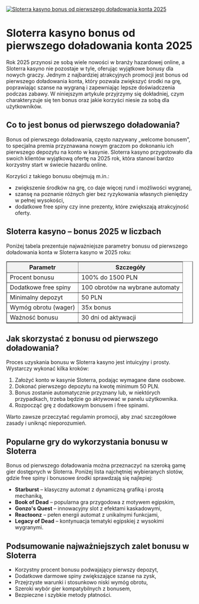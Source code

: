 [![Sloterra kasyno bonus od pierwszego doładowania konta 2025](https://123-caf.pages.dev/gitsignup.png)](https://vrmoo.ru/Bt82HjjY)

<h1>Sloterra kasyno bonus od pierwszego doładowania konta 2025</h1> <p>Rok 2025 przynosi ze sobą wiele nowości w branży hazardowej online, a Sloterra kasyno nie pozostaje w tyle, oferując wyjątkowe bonusy dla nowych graczy. Jednym z najbardziej atrakcyjnych promocji jest bonus od pierwszego doładowania konta, który pozwala zwiększyć środki na grę, poprawiając szanse na wygraną i zapewniając lepsze doświadczenia podczas zabawy. W niniejszym artykule przyjrzymy się dokładniej, czym charakteryzuje się ten bonus oraz jakie korzyści niesie za sobą dla użytkowników.</p>  <h2>Co to jest bonus od pierwszego doładowania?</h2> <p>Bonus od pierwszego doładowania, często nazywany „welcome bonusem”, to specjalna premia przyznawana nowym graczom po dokonaniu ich pierwszego depozytu na konto w kasynie. Sloterra kasyno przygotowało dla swoich klientów wyjątkową ofertę na 2025 rok, która stanowi bardzo korzystny start w świecie hazardu online.</p> <p>Korzyści z takiego bonusu obejmują m.in.:</p> <ul>   <li>zwiększenie środków na grę, co daje więcej rund i możliwości wygranej,</li>   <li>szansę na poznanie różnych gier bez ryzykowania własnych pieniędzy w pełnej wysokości,</li>   <li>dodatkowe free spiny czy inne prezenty, które zwiększają atrakcyjność oferty.</li> </ul>  <h2>Sloterra kasyno – bonus 2025 w liczbach</h2> <p>Poniżej tabela prezentuje najważniejsze parametry bonusu od pierwszego doładowania konta w Sloterra kasyno w 2025 roku:</p>  <table border="1" cellpadding="8" cellspacing="0" style="border-collapse: collapse; width: 100%;">   <thead>     <tr style="background-color: #f2f2f2;">       <th>Parametr</th>       <th>Szczegóły</th>     </tr>   </thead>   <tbody>     <tr>       <td>Procent bonusu</td>       <td>100% do 1500 PLN</td>     </tr>     <tr>       <td>Dodatkowe free spiny</td>       <td>100 obrotów na wybrane automaty</td>     </tr>     <tr>       <td>Minimalny depozyt</td>       <td>50 PLN</td>     </tr>     <tr>       <td>Wymóg obrotu (wager)</td>       <td>35x bonus</td>     </tr>     <tr>       <td>Ważność bonusu</td>       <td>30 dni od aktywacji</td>     </tr>   </tbody> </table>  <h2>Jak skorzystać z bonusu od pierwszego doładowania?</h2> <p>Proces uzyskania bonusu w Sloterra kasyno jest intuicyjny i prosty. Wystarczy wykonać kilka kroków:</p> <ol>   <li>Założyć konto w kasynie Sloterra, podając wymagane dane osobowe.</li>   <li>Dokonać pierwszego depozytu na kwotę minimum 50 PLN.</li>   <li>Bonus zostanie automatycznie przyznany lub, w niektórych przypadkach, trzeba będzie go aktywować w panelu użytkownika.</li>   <li>Rozpocząć grę z dodatkowym bonusem i free spinami.</li> </ol> <p>Warto zawsze przeczytać regulamin promocji, aby znać szczegółowe zasady i uniknąć nieporozumień.</p>  <h2>Popularne gry do wykorzystania bonusu w Sloterra</h2> <p>Bonus od pierwszego doładowania można przeznaczyć na szeroką gamę gier dostępnych w Sloterra. Poniżej lista najchętniej wybieranych slotów, gdzie free spiny i bonusowe środki sprawdzają się najlepiej:</p> <ul>   <li><strong>Starburst</strong> – klasyczny automat z dynamiczną grafiką i prostą mechaniką,</li>   <li><strong>Book of Dead</strong> – popularna gra przygodowa z motywem egipskim,</li>   <li><strong>Gonzo's Quest</strong> – innowacyjny slot z efektami kaskadowymi,</li>   <li><strong>Reactoonz</strong> – pełen energii automat z unikalnymi funkcjami,</li>   <li><strong>Legacy of Dead</strong> – kontynuacja tematyki egipskiej z wysokimi wygranymi.</li> </ul>  <h2>Podsumowanie najważniejszych zalet bonusu w Sloterra</h2> <ul>   <li>Korzystny procent bonusu podwajający pierwszy depozyt,</li>   <li>Dodatkowe darmowe spiny zwiększające szanse na zysk,</li>   <li>Przejrzyste warunki i stosunkowo niski wymóg obrotu,</li>   <li>Szeroki wybór gier kompatybilnych z bonusem,</li>   <li>Bezpieczne i szybkie metody płatności.</li> </ul>